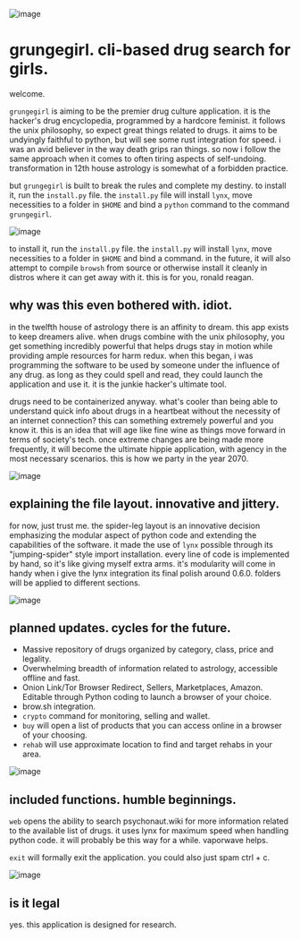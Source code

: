 ![image](https://user-images.githubusercontent.com/90430427/133154198-7da21197-0acb-43ac-8155-4d1edbcf3f02.png)

# grungegirl. cli-based drug search for girls.

welcome.

`grungegirl` is aiming to be the premier drug culture application. it is the hacker's drug encyclopedia, programmed by a hardcore feminist. it follows the unix philosophy, so expect great things related to drugs. it aims to be undyingly faithful to python, but will see some rust integration for speed. i was an avid believer in the way death grips ran things. so now i follow the same approach when it comes to often tiring aspects of self-undoing. transformation in 12th house astrology is somewhat of a forbidden practice. 

but `grungegirl` is built to break the rules and complete my destiny. to install it, run the `install.py` file. the `install.py` file will install `lynx`, move necessities to a folder in `$HOME` and bind a `python` command to the command `grungegirl`. 


![image](https://user-images.githubusercontent.com/90430427/133360635-6154db5b-5693-4914-841e-ba87523ddde7.png)


to install it, run the `install.py` file. the `install.py` will install `lynx`, move necessities to a folder in `$HOME` and bind a command. in the future, it will also attempt to compile `browsh` from source or otherwise install it cleanly in distros where it can get away with it. this is for you, ronald reagan.

## why was this even bothered with. idiot.

in the twelfth house of astrology there is an affinity to dream. this app exists to keep dreamers alive. when drugs combine with the unix philosophy, you get something incredibly powerful that helps drugs stay in motion while providing ample resources for harm redux. when this began, i was programming the software to be used by someone under the influence of any drug. as long as they could spell and read, they could launch the application and use it. it is the junkie hacker's ultimate tool.

drugs need to be containerized anyway. what's cooler than being able to understand quick info about drugs in a heartbeat without the necessity of an internet connection? this can something extremely powerful and you know it. this is an idea that will age like fine wine as things move forward in terms of society's tech. once extreme changes are being made more frequently, it will become the ultimate hippie application, with agency in the most necessary scenarios. this is how we party in the year 2070. 

![image](https://media3.giphy.com/media/Mzbk57ev5eDafOiND3/giphy.gif?cid=790b76118dcca7306dbb271c0c89b018aa8e8ee363a94afd&rid=giphy.gif&ct=g)

## explaining the file layout. innovative and jittery.

for now, just trust me. the spider-leg layout is an innovative decision emphasizing the modular aspect of python code and extending the capabilities of the software. it made the use of `lynx` possible through its "jumping-spider" style import installation. every line of code is implemented by hand, so it's like giving myself extra arms. it's modularity will come in handy when i give the lynx integration its final polish around 0.6.0. folders will be applied to different sections. 

![image](https://user-images.githubusercontent.com/90430427/133361279-919c0133-e847-4602-ac44-0620a868b8bb.png)


## planned updates. cycles for the future.

- Massive repository of drugs organized by category, class, price and legality.
- Overwhelming breadth of information related to astrology, accessible offline and fast.
- Onion Link/Tor Browser Redirect, Sellers, Marketplaces, Amazon. Editable through Python coding to launch a browser of your choice.
- brow.sh integration. 
- `crypto` command for monitoring, selling and wallet.
- `buy` will open a list of products that you can access online in a browser of your choosing.
- `rehab` will use approximate location to find and target rehabs in your area.


![image](https://user-images.githubusercontent.com/90430427/133165416-e009fb21-b4ca-46e4-b3d2-1b61543a1a41.png)

## included functions. humble beginnings.

`web` opens the ability to search psychonaut.wiki for more information related to the available list of drugs. it uses lynx for maximum speed when handling python code. it will probably be this way for a while. vaporwave helps. 

`exit` will formally exit the application. you could also just spam ctrl + c. 

![image](https://user-images.githubusercontent.com/90430427/133362528-8c613e06-56f8-40bf-b2fc-4b01bce7d19a.png)


## is it legal

yes. this application is designed for research.
